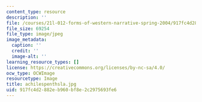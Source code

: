 ```yaml
---
content_type: resource
description: ''
file: /courses/21l-012-forms-of-western-narrative-spring-2004/917fc4d2882eb960bf8e2c2975693fe6_achilespenthsla.jpg
file_size: 69254
file_type: image/jpeg
image_metadata:
  caption: ''
  credit: ''
  image-alt: ''
learning_resource_types: []
license: https://creativecommons.org/licenses/by-nc-sa/4.0/
ocw_type: OCWImage
resourcetype: Image
title: achilespenthsla.jpg
uid: 917fc4d2-882e-b960-bf8e-2c2975693fe6
---
```

